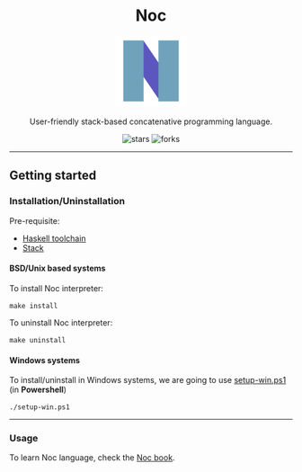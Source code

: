 <div align="center">

# Noc

<img src="./assets/images/icon.png" alt="Noc icon" width="128" />

User-friendly stack-based concatenative programming language.


![stars](https://img.shields.io/github/stars/mortim/noc?style=for-the-badge&logo=appveyor&color=9cf)
![forks](https://img.shields.io/github/forks/mortim/noc?style=for-the-badge&logo=appveyor&color=9cf)

</div>

---


## Getting started

### Installation/Uninstallation

Pre-requisite:
- [Haskell toolchain](https://www.haskell.org/platform/)
- [Stack](https://docs.haskellstack.org/en/stable/install_and_upgrade/)

#### BSD/Unix based systems
To install Noc interpreter:
```
make install
```
To uninstall Noc interpreter:
```
make uninstall
```

#### Windows systems
To install/uninstall in Windows systems, we are going to use [setup-win.ps1](setup-win.ps1) (in **Powershell**)
```
./setup-win.ps1
```

---

### Usage

To learn Noc language, check the [Noc book](./docs/noc-book.md).



